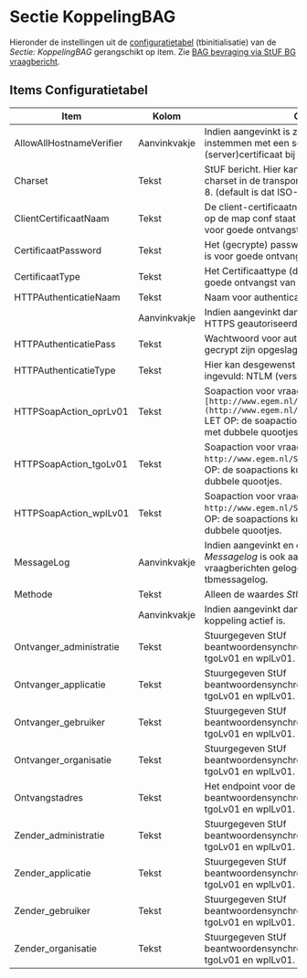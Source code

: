 # Sectie KoppelingBAG

Hieronder de instellingen uit de [configuratietabel](README.md) (tbinitialisatie) van de _Sectie: KoppelingBAG_ gerangschikt op item.
Zie [BAG bevraging via StUF BG vraagbericht](/probleemoplossing/programmablokken/bag_bevraging.md).

## Items Configuratietabel

| Item                     | Kolom        | Omschrijving                                                               |
|--------------------------|--------------|----------------------------------------------------------------------------|
| AllowAllHostnameVerifier | Aanvinkvakje | Indien aangevinkt is zal de OpenWave Cloud instemmen met een self-signed of verlopen (server)certificaat bij een verbinding onder https. |
| Charset                  | Tekst        | StUF bericht. Hier kan opgegeven worden welke charset in de transport header wordt gebruikt bijv. utf-8. (default is dat ISO-8859-1). |
| ClientCertificaatNaam    | Tekst        | De client-certificaatnaam van het certificaat (zoals die op de map conf staat op de WSAS-server) dat nodig is voor goede ontvangst van het StUF-BG 310 bericht. |
| CertificaatPassword      | Tekst        | Het (gecrypte) password van het certificaat dat nodig is voor goede ontvangst van het StUF-BG 310 bericht. |
| CertificaatType          | Tekst        | Het Certificaattype (default PKCS12) dat nodig is voor goede ontvangst van het StUF-BG 310 bericht. |
| HTTPAuthenticatieNaam    | Tekst        | Naam voor authenticatie binnen https.                                      |
|                          | Aanvinkvakje | Indien aangevinkt dan wordt de verzending over HTTPS geautoriseerd met naam en wachtwoord. |
| HTTPAuthenticatiePass    | Tekst        | Wachtwoord voor authenticatie binnen HTTPS. Kan gecrypt zijn opgeslagen.   |
| HTTPAuthenticatieType    | Tekst        | Hier kan desgewenst het authenticatietype worden ingevuld: NTLM (versie 1) of Basic (default waarde). |
| HTTPSoapAction_oprLv01   | Tekst        | Soapaction voor vraag-bericht oprLv01: `[http://www.egem.nl/StUF/sector/bg/0310/oprLv01](http://www.egem.nl/StUF/sector/bg/0310/oprLv01.md)` LET OP: de soapactions kunnen ingesloten moeten zijn met dubbele quootjes. |
| HTTPSoapAction_tgoLv01   | Tekst        | Soapaction voor vraag-bericht tgoLv01: `http://www.egem.nl/StUF/sector/bg/0310/tgoLv01` LET OP: de soapactions kunnen ingesloten moeten zijn met dubbele quootjes. |
| HTTPSoapAction_wplLv01   | Tekst        | Soapaction voor vraag-bericht wplLv01: `http://www.egem.nl/StUF/sector/bg/0310/wplLv01` LET OP: de soapactions kunnen ingesloten moeten zijn met dubbele quootjes. |
| MessageLog               | Aanvinkvakje | Indien aangevinkt en de instelling _Sectie: OWB Item: Messagelog_ is ook aangevinkt, dan worden de NHR vraagberichten gelogd in de beheertabel tbmessagelog. |
| Methode                  | Tekst        | Alleen de waardes _StUF-310_ is toegestaan.                                |
|                          | Aanvinkvakje | Indien aangevinkt dan begrijpt het programma dat de koppeling actief is.   |
| Ontvanger_administratie  | Tekst        | Stuurgegeven StUf beantwoordensynchronevraagberichten oprLv01, tgoLv01 en wplLv01. |
| Ontvanger_applicatie     | Tekst        | Stuurgegeven StUf beantwoordensynchronevraagberichten oprLv01, tgoLv01 en wplLv01. |
| Ontvanger_gebruiker      | Tekst        | Stuurgegeven StUf beantwoordensynchronevraagberichten oprLv01, tgoLv01 en wplLv01. |
| Ontvanger_organisatie    | Tekst        | Stuurgegeven StUf beantwoordensynchronevraagberichten oprLv01, tgoLv01 en wplLv01. |
| Ontvangstadres           | Tekst        | Het endpoint voor de StUF-BG 310 beantwoordensynchronevraagberichten: oprLv01, tgoLv01 en wplLv01. |
| Zender_administratie     | Tekst        | Stuurgegeven StUf beantwoordensynchronevraagberichten oprLv01, tgoLv01 en wplLv01. |
| Zender_applicatie        | Tekst        | Stuurgegeven StUf beantwoordensynchronevraagberichten oprLv01, tgoLv01 en wplLv01. |
| Zender_gebruiker         | Tekst        | Stuurgegeven StUf beantwoordensynchronevraagberichten oprLv01, tgoLv01 en wplLv01. |
| Zender_organisatie       | Tekst        | Stuurgegeven StUf beantwoordensynchronevraagberichten oprLv01, tgoLv01 en wplLv01. |
